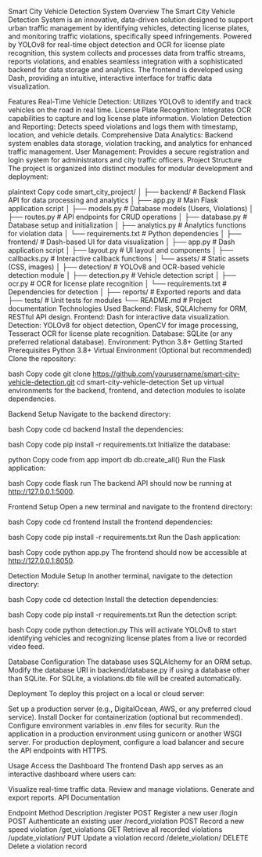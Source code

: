 Smart City Vehicle Detection System
Overview
The Smart City Vehicle Detection System is an innovative, data-driven solution designed to support urban traffic management by identifying vehicles, detecting license plates, and monitoring traffic violations, specifically speed infringements. Powered by YOLOv8 for real-time object detection and OCR for license plate recognition, this system collects and processes data from traffic streams, reports violations, and enables seamless integration with a sophisticated backend for data storage and analytics. The frontend is developed using Dash, providing an intuitive, interactive interface for traffic data visualization.

Features
Real-Time Vehicle Detection: Utilizes YOLOv8 to identify and track vehicles on the road in real time.
License Plate Recognition: Integrates OCR capabilities to capture and log license plate information.
Violation Detection and Reporting: Detects speed violations and logs them with timestamp, location, and vehicle details.
Comprehensive Data Analytics: Backend system enables data storage, violation tracking, and analytics for enhanced traffic management.
User Management: Provides a secure registration and login system for administrators and city traffic officers.
Project Structure
The project is organized into distinct modules for modular development and deployment:

plaintext
Copy code
smart_city_project/
│
├── backend/                 # Backend Flask API for data processing and analytics
│   ├── app.py               # Main Flask application script
│   ├── models.py            # Database models (Users, Violations)
│   ├── routes.py            # API endpoints for CRUD operations
│   ├── database.py          # Database setup and initialization
│   ├── analytics.py         # Analytics functions for violation data
│   └── requirements.txt     # Python dependencies
│
├── frontend/                # Dash-based UI for data visualization
│   ├── app.py               # Dash application script
│   ├── layout.py            # UI layout and components
│   ├── callbacks.py         # Interactive callback functions
│   └── assets/              # Static assets (CSS, images)
│
├── detection/               # YOLOv8 and OCR-based vehicle detection module
│   ├── detection.py         # Vehicle detection script
│   ├── ocr.py               # OCR for license plate recognition
│   └── requirements.txt     # Dependencies for detection
│
├── reports/                 # Exported reports and data
├── tests/                   # Unit tests for modules
└── README.md                # Project documentation
Technologies Used
Backend: Flask, SQLAlchemy for ORM, RESTful API design.
Frontend: Dash for interactive data visualization.
Detection: YOLOv8 for object detection, OpenCV for image processing, Tesseract OCR for license plate recognition.
Database: SQLite (or any preferred relational database).
Environment: Python 3.8+
Getting Started
Prerequisites
Python 3.8+
Virtual Environment (Optional but recommended)
Clone the repository:

bash
Copy code
git clone https://github.com/yourusername/smart-city-vehicle-detection.git
cd smart-city-vehicle-detection
Set up virtual environments for the backend, frontend, and detection modules to isolate dependencies.

Backend Setup
Navigate to the backend directory:

bash
Copy code
cd backend
Install the dependencies:

bash
Copy code
pip install -r requirements.txt
Initialize the database:

python
Copy code
from app import db
db.create_all()
Run the Flask application:

bash
Copy code
flask run
The backend API should now be running at http://127.0.0.1:5000.

Frontend Setup
Open a new terminal and navigate to the frontend directory:

bash
Copy code
cd frontend
Install the frontend dependencies:

bash
Copy code
pip install -r requirements.txt
Run the Dash application:

bash
Copy code
python app.py
The frontend should now be accessible at http://127.0.0.1:8050.

Detection Module Setup
In another terminal, navigate to the detection directory:

bash
Copy code
cd detection
Install the detection dependencies:

bash
Copy code
pip install -r requirements.txt
Run the detection script:

bash
Copy code
python detection.py
This will activate YOLOv8 to start identifying vehicles and recognizing license plates from a live or recorded video feed.

Database Configuration
The database uses SQLAlchemy for an ORM setup. Modify the database URI in backend/database.py if using a database other than SQLite. For SQLite, a violations.db file will be created automatically.

Deployment
To deploy this project on a local or cloud server:

Set up a production server (e.g., DigitalOcean, AWS, or any preferred cloud service).
Install Docker for containerization (optional but recommended).
Configure environment variables in .env files for security.
Run the application in a production environment using gunicorn or another WSGI server.
For production deployment, configure a load balancer and secure the API endpoints with HTTPS.

Usage
Access the Dashboard
The frontend Dash app serves as an interactive dashboard where users can:

Visualize real-time traffic data.
Review and manage violations.
Generate and export reports.
API Documentation

Endpoint	Method	Description
/register	POST	Register a new user
/login	POST	Authenticate an existing user
/record_violation	POST	Record a new speed violation
/get_violations	GET	Retrieve all recorded violations
/update_violation/<id>	PUT	Update a violation record
/delete_violation/<id>	DELETE	Delete a violation record
